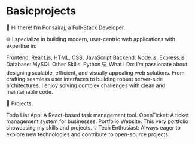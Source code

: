 # Basicprojects
👋 Hi there! I’m Ponsairaj, a Full-Stack Developer.

🌐 I specialize in building modern, user-centric web applications with expertise in:

Frontend: React.js, HTML, CSS, JavaScript
Backend: Node.js, Express.js
Database: MySQL
Other Skills: Python
💻 What I Do:
I’m passionate about designing scalable, efficient, and visually appealing web solutions. From crafting seamless user interfaces to building robust server-side architectures, I enjoy solving complex challenges with clean and maintainable code.

🚀 Projects:

Todo List App: A React-based task management tool.
OpenTicket: A ticket management system for businesses.
Portfolio Website: This very portfolio showcasing my skills and projects.
💡 Tech Enthusiast: Always eager to explore new technologies and contribute to open-source projects.
